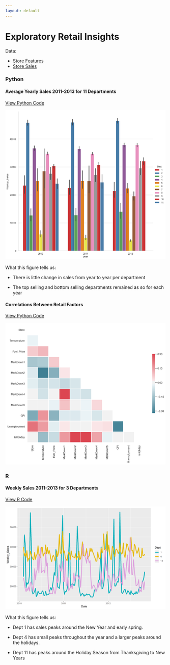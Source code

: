 ```yaml
---
layout: default
---
```


# Exploratory Retail Insights

Data: 
* [Store Features](./shopping/features-data-set.csv)
* [Store Sales](./shopping/sales-data-set.csv)

### Python

#### Average Yearly Sales 2011-2013 for 11 Departments
[View Python Code](https://github.com/sstockard/sstockard.github.io/blob/master/shopping/barchart.py)

![Calls](shopping/11depts.png "Calls")

What this figure tells us: 

* There is little change in sales from year to year per department

* The top selling and bottom selling departments remained as so for each year
     
#### Correlations Between Retail Factors
[View Python Code](https://github.com/sstockard/sstockard.github.io/blob/master/shopping/corrplot.py)

![Calls](shopping/corplot.png "Calls")

### R

#### Weekly Sales 2011-2013 for 3 Departments
[View R Code](https://github.com/sstockard/sstockard.github.io/blob/master/shopping/weeklysales.R)

![Calls](shopping/yearlysales.png "Calls")

What this figure tells us: 

* Dept 1 has sales peaks around the New Year and early spring.

* Dept 4 has small peaks throughout the year and a larger peaks around the holidays.

* Dept 11 has peaks around the Holiday Season from Thanksgiving to New Years
